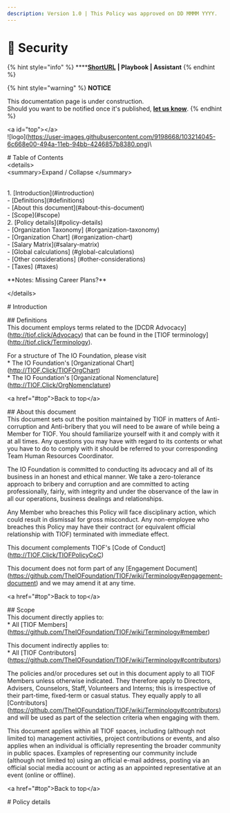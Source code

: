 ```yaml
---
description: Version 1.0 | This Policy was approved on DD MMMM YYYY.
---
```


# 🚧 Security

{% hint style="info" %}
****[**ShortURL**](https://tiof.click/TIOFPolicySecurity) **| Playbook | Assistant**
{% endhint %}

{% hint style="warning" %}
**NOTICE**

This documentation page is under construction.\
Should you want to be notified once it's published, [**let us know**](https://tiof.click/TIOFTarianUpdatesService).
{% endhint %}



\<a id="top">\</a>\
!\[logo]\(https://user-images.githubusercontent.com/9198668/103214045-6c668e00-494a-11eb-94bb-4246857b8380.png)\


\# Table of Contents\
\<details>\
\<summary>Expand / Collapse \</summary>

&#x20; \
1\. \[Introduction]\(#introduction)\
\- \[Definitions]\(#definitions)\
\- \[About this document]\(#about-this-document)\
\- \[Scope]\(#scope)\
2\. \[Policy details]\(#policy-details)\
\- \[Organization Taxonomy] (#organization-taxonomy)\
\- \[Organization Chart] (#organization-chart)\
\- \[Salary Matrix]\(#salary-matrix)\
\- \[Global calculations] (#global-calculations)\
\- \[Other considerations] (#other-considerations)\
\- \[Taxes] (#taxes)

\*\*Notes: Missing Career Plans?\*\*

\</details>

\# Introduction

\## Definitions\
This document employs terms related to the \[DCDR Advocacy]\(http://tiof.click/Advocacy) that can be found in the \[TIOF terminology]\(http://tiof.click/Terminology).

For a structure of The IO Foundation, please visit\
\* The IO Foundation's \[Organizational Chart]\(http://TIOF.Click/TIOFOrgChart)\
\* The IO Foundation's \[Organizational Nomenclature]\(http://TIOF.Click/OrgNomenclature)

\<a href="#top">Back to top\</a>

\## About this document\
This document sets out the position maintained by TIOF in matters of Anti-corruption and Anti-bribery that you will need to be aware of while being a Member for TIOF. You should familiarize yourself with it and comply with it at all times. Any questions you may have with regard to its contents or what you have to do to comply with it should be referred to your corresponding Team Human Resources Coordinator.

The IO Foundation is committed to conducting its advocacy and all of its business in an honest and ethical manner. We take a zero-tolerance approach to bribery and corruption and are committed to acting professionally, fairly, with integrity and under the observance of the law in all our operations, business dealings and relationships.

Any Member who breaches this Policy will face disciplinary action, which could result in dismissal for gross misconduct. Any non-employee who breaches this Policy may have their contract (or equivalent official relationship with TIOF) terminated with immediate effect.

This document complements TIOF's \[Code of Conduct]\(http://TIOF.Click/TIOFPolicyCoC)

This document does not form part of any \[Engagement Document]\(https://github.com/TheIOFoundation/TIOF/wiki/Terminology#engagement-document) and we may amend it at any time.

\<a href="#top">Back to top\</a>

\## Scope\
This document directly applies to:\
\* All \[TIOF Members]\(https://github.com/TheIOFoundation/TIOF/wiki/Terminology#member)

This document indirectly applies to:\
\* All \[TIOF Contributors]\(https://github.com/TheIOFoundation/TIOF/wiki/Terminology#contributors)

The policies and/or procedures set out in this document apply to all TIOF Members unless otherwise indicated. They therefore apply to Directors, Advisers, Counselors, Staff, Volunteers and Interns; this is irrespective of their part-time, fixed-term or casual status. They equally apply to all \[Contributors]\(https://github.com/TheIOFoundation/TIOF/wiki/Terminology#contributors) and will be used as part of the selection criteria when engaging with them.

This document applies within all TIOF spaces, including (although not limited to) management activities, project contributions or events, and also applies when an individual is officially representing the broader community in public spaces. Examples of representing our community include (although not limited to) using an official e-mail address, posting via an official social media account or acting as an appointed representative at an event (online or offline).

\<a href="#top">Back to top\</a>

\# Policy details
